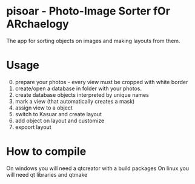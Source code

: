 # pisoar - Photo-Image Sorter fOr ARchaelogy
The app for sorting objects on images and making layouts from them.

# Usage
0. prepare your photos - every view must be cropped with white border
1. create/open a database in folder with your photos.
2. create database objects interpreted by unique names
3. mark a view (that automatically creates a mask)
4. assign view to a object
5. switch to Kasuar and create layout
6. add object on layout and customize
7. expoort layout

# How to compile
On windows you will need a qtcreator with a build packages
On linux you will need qt libraries and qtmake
